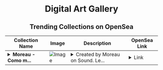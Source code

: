 <div align="center">

# Digital Art Gallery

## Trending Collections on OpenSea

| Collection Name                       | Image                                                                                     | Description                       | OpenSea Link                                                                                          |
|---------------------------------------|-------------------------------------------------------------------------------------------|-----------------------------------|--------------------------------------------------------------------------------------------------------|
| **<details><summary>Moreau - Como m...</summary>Moreau - Como me gusta cuando me comen el coño</details>** | ![Image](https://i.seadn.io/s/raw/files/1d7d7828cc614c3ee3edb676921b56b6.jpg?w=500&auto=format?w=200&auto=format) | <details><summary>Created by Moreau on Sound. Le...</summary>Created by Moreau on Sound. Leave a comment on the song at https://www.sound.xyz/moreau/como-me-gusta-cuando-me-comen-el-cono</details> | <details><summary>Link</summary>[Moreau - Como me gusta cuando me comen el coño](https://opensea.io/collection/moreau-como-me-gusta-cuando-me-comen-el-cono)</details> |

</div>